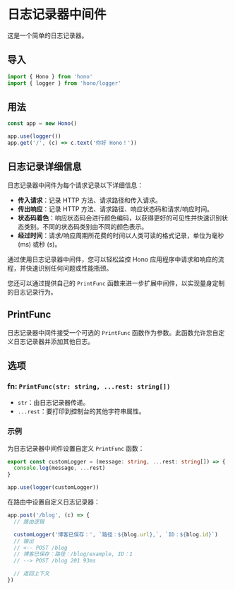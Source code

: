 # 日志记录器中间件

这是一个简单的日志记录器。

## 导入

```ts
import { Hono } from 'hono'
import { logger } from 'hono/logger'
```

## 用法

```ts
const app = new Hono()

app.use(logger())
app.get('/', (c) => c.text('你好 Hono！'))
```

## 日志记录详细信息

日志记录器中间件为每个请求记录以下详细信息：

- **传入请求**：记录 HTTP 方法、请求路径和传入请求。
- **传出响应**：记录 HTTP 方法、请求路径、响应状态码和请求/响应时间。
- **状态码着色**：响应状态码会进行颜色编码，以获得更好的可见性并快速识别状态类别。不同的状态码类别由不同的颜色表示。
- **经过时间**：请求/响应周期所花费的时间以人类可读的格式记录，单位为毫秒 (ms) 或秒 (s)。

通过使用日志记录器中间件，您可以轻松监控 Hono 应用程序中请求和响应的流程，并快速识别任何问题或性能瓶颈。

您还可以通过提供自己的 `PrintFunc` 函数来进一步扩展中间件，以实现量身定制的日志记录行为。

## PrintFunc

日志记录器中间件接受一个可选的 `PrintFunc` 函数作为参数。此函数允许您自定义日志记录器并添加其他日志。

## 选项

### <Badge type="info" text="可选" /> fn: `PrintFunc(str: string, ...rest: string[])`

- `str`：由日志记录器传递。
- `...rest`：要打印到控制台的其他字符串属性。

### 示例

为日志记录器中间件设置自定义 `PrintFunc` 函数：

```ts
export const customLogger = (message: string, ...rest: string[]) => {
  console.log(message, ...rest)
}

app.use(logger(customLogger))
```

在路由中设置自定义日志记录器：

```ts
app.post('/blog', (c) => {
  // 路由逻辑

  customLogger('博客已保存：', `路径：${blog.url},`, `ID：${blog.id}`)
  // 输出
  // <-- POST /blog
  // 博客已保存：路径：/blog/example, ID：1
  // --> POST /blog 201 93ms

  // 返回上下文
})
```
